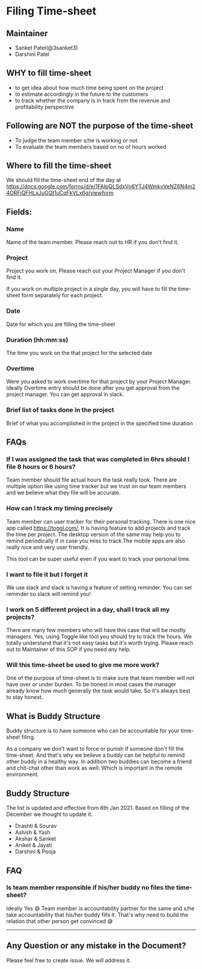 # Filing Time-sheet

## Maintainer

- Sanket Patel(@3sanket3)
- Darshini Patel

## WHY to fill time-sheet

- to get idea about how much time being spent on the project
- to estimate accordingly in the future to the customers
- to track whether the company is in track from the revenue and profitability perspective

## Following are NOT the purpose of the time-sheet

- To judge the team member s/he is working or not
- To evaluate the team members based on no of hours worked

## Where to fill the time-sheet

We should fill the time-sheet end of the day at https://docs.google.com/forms/d/e/1FAIpQLSdxVo6YTJ4WmkvVeNZ6N4m24ORFiQFHLxJuGQt1uCqFkVLx6g/viewform

## Fields:

### Name

Name of the team member. Please reach out to HR if you don't find it.

### Project

Project you work on. Please reach out your Project Manager if you don't find it.

If you work on multiple project in a single day, you will have to fill the time-sheet form separately for each project.

### Date

Date for which you are filling the time-sheet

### Duration (hh:mm:ss)

The time you work on the that project for the selected date

### Overtime

Were you asked to work overtime for that project by your Project Manager. Ideally Overtime entry should be done after you get approval from the project manager. You can get approval in slack.

### Brief list of tasks done in the project

Brief of what you accomplished in the project in the specified time duration

## FAQs

### If I was assigned the task that was completed in 6hrs should I file 8 hours or 6 hours?

Team member should file actual hours the task really took. There are multiple option like using time tracker but we trust on our team members and we believe what they file will be accurate.

### How can I track my timing precisely

Team member can user tracker for their personal tracking. There is one nice app called https://toggl.com/. It is having feature to add projects and track the time per project. The desktop version of the same may help you to remind periodically if in case you miss to track.The mobile apps are also really nice and very user friendly.

This tool can be super useful even if you want to track your personal time.

### I want to file it but I forget it

We use slack and slack is having a feature of setting reminder. You can set reminder so slack will remind you!

### I work on 5 different project in a day, shall I track all my projects?

There are many few members who will have this case that will be mostly managers. Yes, using Toggle like tool you should try to track the hours. We totally understand that it's not easy tasks but it's worth trying. Please reach out to Maintainer of this SOP if you need any help.

### Will this time-sheet be used to give me more work?

One of the purpose of time-sheet is to make sure that team member will not have over or under burden. To be honest in most cases the manager already know how much generally the task would take. So it's always best to stay honest.

## What is Buddy Structure

Buddy structure is to have someone who can be accountable for your time-sheet filing.

As a company we don't want to force or punish if someone don't fill the time-sheet. And that's why we believe a buddy can be helpful to remind other buddy in a healthy way. In addition two buddies can become a friend and chit-chat other than work as well. Which is important in the remote environment.

## Buddy Structure

The list is updated and effective from 6th Jan 2021. Based on filling of the December we thought to update it.

- Drashti & Sourav
- Ashish & Yash
- Akshar & Sanket
- Aniket & Jayati
- Darshini & Pooja

## FAQ

### Is team member responsible if his/her buddy no files the time-sheet?

Ideally Yes 😄 Team member is accountability partner for the same and s/he take accountability that his/her buddy fills it. That's why need to build the relation that other person get convinced 😅

---

## Any Question or any mistake in the Document?

Please feel free to create issue. We will address it.
